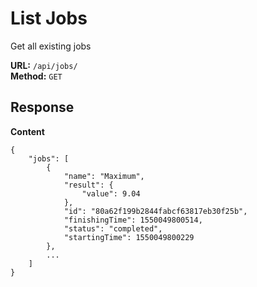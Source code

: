 # List Jobs
Get all existing jobs

__URL:__ `/api/jobs/`  
__Method:__ `GET`  


## Response

__Content__
```
{
    "jobs": [
        {
            "name": "Maximum",
            "result": {
                "value": 9.04
            },
            "id": "80a62f199b2844fabcf63817eb30f25b",
            "finishingTime": 1550049800514,
            "status": "completed",
            "startingTime": 1550049800229
        },
        ...
    ]
}
```